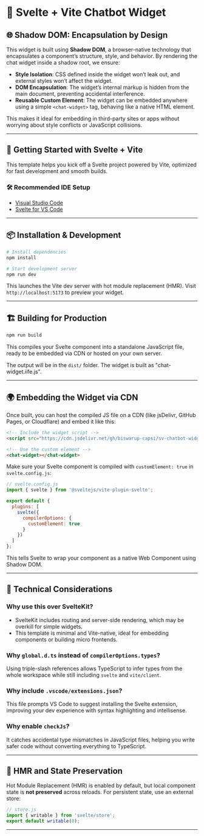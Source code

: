 
# 🧩 Svelte + Vite Chatbot Widget

## 🌐 Shadow DOM: Encapsulation by Design

This widget is built using **Shadow DOM**, a browser-native technology that encapsulates a component’s structure, style, and behavior. By rendering the chat widget inside a shadow root, we ensure:

- **Style Isolation**: CSS defined inside the widget won’t leak out, and external styles won’t affect the widget.
- **DOM Encapsulation**: The widget’s internal markup is hidden from the main document, preventing accidental interference.
- **Reusable Custom Element**: The widget can be embedded anywhere using a simple `<chat-widget>` tag, behaving like a native HTML element.

This makes it ideal for embedding in third-party sites or apps without worrying about style conflicts or JavaScript collisions.

---

## 🚀 Getting Started with Svelte + Vite

This template helps you kick off a Svelte project powered by Vite, optimized for fast development and smooth builds.

### 🛠 Recommended IDE Setup

- [Visual Studio Code](https://code.visualstudio.com/)
- [Svelte for VS Code](https://marketplace.visualstudio.com/items?itemName=svelte.svelte-vscode)

---

## 📦 Installation & Development

```bash
# Install dependencies
npm install

# Start development server
npm run dev
```

This launches the Vite dev server with hot module replacement (HMR). Visit `http://localhost:5173` to preview your widget.

---

## 🏗 Building for Production

```bash
npm run build
```

This compiles your Svelte component into a standalone JavaScript file, ready to be embedded via CDN or hosted on your own server.

The output will be in the `dist/` folder. The widget is built as "chat-widget.iife.js".

---

## 🌍 Embedding the Widget via CDN

Once built, you can host the compiled JS file on a CDN (like jsDelivr, GitHub Pages, or Cloudflare) and embed it like this:

```html
<!-- Include the widget script -->
<script src="https://cdn.jsdelivr.net/gh/biswarup-capsi/sv-chatbot-widget@main/dist/chat-widget.iife.js"></script>

<!-- Use the custom element -->
<chat-widget></chat-widget>
```

Make sure your Svelte component is compiled with `customElement: true` in `svelte.config.js`:

```js
// svelte.config.js
import { svelte } from '@sveltejs/vite-plugin-svelte';

export default {
  plugins: [
    svelte({
      compilerOptions: {
        customElement: true
      }
    })
  ]
};
```

This tells Svelte to wrap your component as a native Web Component using Shadow DOM.

---

## 🧠 Technical Considerations

### Why use this over SvelteKit?

- SvelteKit includes routing and server-side rendering, which may be overkill for simple widgets.
- This template is minimal and Vite-native, ideal for embedding components or building micro frontends.

### Why `global.d.ts` instead of `compilerOptions.types`?

Using triple-slash references allows TypeScript to infer types from the whole workspace while still including `svelte` and `vite/client`.

### Why include `.vscode/extensions.json`?

This file prompts VS Code to suggest installing the Svelte extension, improving your dev experience with syntax highlighting and intellisense.

### Why enable `checkJs`?

It catches accidental type mismatches in JavaScript files, helping you write safer code without converting everything to TypeScript.

---

## 🔁 HMR and State Preservation

Hot Module Replacement (HMR) is enabled by default, but local component state is **not preserved** across reloads. For persistent state, use an external store:

```js
// store.js
import { writable } from 'svelte/store';
export default writable(0);
```

---

